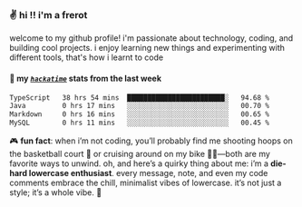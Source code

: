 ### ✌️ hi !! i'm a frerot

welcome to my github profile! i'm passionate about technology, coding, and
building cool projects. i enjoy learning new things and experimenting with
different tools, that's how i learnt to code

#### 📡 my [_`hackatime`_](https://waka.hackclub.com/) stats from the last week

<!--START_SECTION:waka-->

```txt
TypeScript   38 hrs 54 mins  ████████████████████████░   94.68 %
Java         0 hrs 17 mins   ░░░░░░░░░░░░░░░░░░░░░░░░░   00.70 %
Markdown     0 hrs 16 mins   ░░░░░░░░░░░░░░░░░░░░░░░░░   00.65 %
MySQL        0 hrs 11 mins   ░░░░░░░░░░░░░░░░░░░░░░░░░   00.45 %
```

<!--END_SECTION:waka-->

🎮 **fun fact**: when i’m not coding, you’ll probably find me shooting hoops on
the basketball court 🏀 or cruising around on my bike 🚴‍♂️—both are my favorite
ways to unwind. oh, and here’s a quirky thing about me: i’m a **die-hard
lowercase enthusiast**. every message, note, and even my code comments embrace
the chill, minimalist vibes of lowercase. it’s not just a style; it’s a whole
vibe. 🤘
